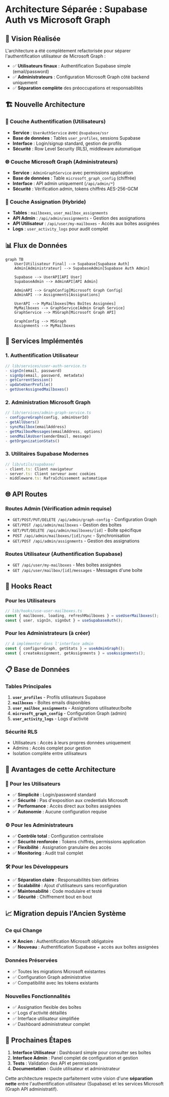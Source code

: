 # Architecture Séparée : Supabase Auth vs Microsoft Graph

## 🎯 **Vision Réalisée**

L'architecture a été complètement refactorisée pour séparer l'authentification utilisateur de Microsoft Graph :

- ✅ **Utilisateurs finaux** : Authentification Supabase simple (email/password)
- ✅ **Administrateurs** : Configuration Microsoft Graph côté backend uniquement
- ✅ **Séparation complète** des préoccupations et responsabilités

## 🏗️ **Nouvelle Architecture**

### **🔐 Couche Authentification (Utilisateurs)**
- **Service** : `UserAuthService` avec `@supabase/ssr`
- **Base de données** : Tables `user_profiles`, sessions Supabase
- **Interface** : Login/signup standard, gestion de profils
- **Sécurité** : Row Level Security (RLS), middleware automatique

### **🌐 Couche Microsoft Graph (Administrateurs)**
- **Service** : `AdminGraphService` avec permissions application
- **Base de données** : Table `microsoft_graph_config` (chiffrée)
- **Interface** : API admin uniquement (`/api/admin/*`)
- **Sécurité** : Vérification admin, tokens chiffrés AES-256-GCM

### **📧 Couche Assignation (Hybride)**
- **Tables** : `mailboxes`, `user_mailbox_assignments`
- **API Admin** : `/api/admin/assignments` - Gestion des assignations
- **API Utilisateur** : `/api/user/my-mailboxes` - Accès aux boîtes assignées
- **Logs** : `user_activity_logs` pour audit complet

## 📊 **Flux de Données**

```mermaid
graph TB
    User[Utilisateur Final] --> Supabase[Supabase Auth]
    Admin[Administrateur] --> SupabaseAdmin[Supabase Auth Admin]

    Supabase --> UserAPI[API User]
    SupabaseAdmin --> AdminAPI[API Admin]

    AdminAPI --> GraphConfig[Microsoft Graph Config]
    AdminAPI --> Assignments[Assignations]

    UserAPI --> MyMailboxes[Mes Boîtes Assignées]
    MyMailboxes --> GraphService[Admin Graph Service]
    GraphService --> MSGraph[Microsoft Graph API]

    GraphConfig --> MSGraph
    Assignments --> MyMailboxes
```

## 🔧 **Services Implémentés**

### **1. Authentification Utilisateur**
```typescript
// lib/services/user-auth-service.ts
- signIn(email, password)
- signUp(email, password, metadata)
- getCurrentSession()
- updateUserProfile()
- getUserAssignedMailboxes()
```

### **2. Administration Microsoft Graph**
```typescript
// lib/services/admin-graph-service.ts
- configureGraph(config, adminUserId)
- getAllUsers()
- syncMailbox(emailAddress)
- getMailboxMessages(emailAddress, options)
- sendMailAsUser(senderEmail, message)
- getOrganizationStats()
```

### **3. Utilitaires Supabase Modernes**
```typescript
// lib/utils/supabase/
- client.ts: Client navigateur
- server.ts: Client serveur avec cookies
- middleware.ts: Rafraîchissement automatique
```

## 🌐 **API Routes**

### **Routes Admin (Vérification admin requise)**
- `GET/POST/PUT/DELETE /api/admin/graph-config` - Configuration Graph
- `GET/POST /api/admin/mailboxes` - Gestion des boîtes
- `GET/PUT/DELETE /api/admin/mailboxes/[id]` - Boîte spécifique
- `POST /api/admin/mailboxes/[id]/sync` - Synchronisation
- `GET/POST /api/admin/assignments` - Gestion des assignations

### **Routes Utilisateur (Authentification Supabase)**
- `GET /api/user/my-mailboxes` - Mes boîtes assignées
- `GET /api/user/mailbox/[id]/messages` - Messages d'une boîte

## 🎣 **Hooks React**

### **Pour les Utilisateurs**
```typescript
// lib/hooks/use-user-mailboxes.ts
const { mailboxes, loading, refreshMailboxes } = useUserMailboxes();
const { user, signIn, signOut } = useSupabaseAuth();
```

### **Pour les Administrateurs** (à créer)
```typescript
// À implémenter dans l'interface admin
const { configureGraph, getStats } = useAdminGraph();
const { createAssignment, getAssignments } = useAssignments();
```

## 📋 **Base de Données**

### **Tables Principales**
1. **`user_profiles`** - Profils utilisateurs Supabase
2. **`mailboxes`** - Boîtes emails disponibles
3. **`user_mailbox_assignments`** - Assignations utilisateur/boîte
4. **`microsoft_graph_config`** - Configuration Graph (admin)
5. **`user_activity_logs`** - Logs d'activité

### **Sécurité RLS**
- Utilisateurs : Accès à leurs propres données uniquement
- Admins : Accès complet pour gestion
- Isolation complète entre utilisateurs

## 🚀 **Avantages de cette Architecture**

### **👥 Pour les Utilisateurs**
- ✅ **Simplicité** : Login/password standard
- ✅ **Sécurité** : Pas d'exposition aux credentials Microsoft
- ✅ **Performance** : Accès direct aux boîtes assignées
- ✅ **Autonomie** : Aucune configuration requise

### **⚙️ Pour les Administrateurs**
- ✅ **Contrôle total** : Configuration centralisée
- ✅ **Sécurité renforcée** : Tokens chiffrés, permissions application
- ✅ **Flexibilité** : Assignation granulaire des accès
- ✅ **Monitoring** : Audit trail complet

### **🛠️ Pour les Développeurs**
- ✅ **Séparation claire** : Responsabilités bien définies
- ✅ **Scalabilité** : Ajout d'utilisateurs sans reconfiguration
- ✅ **Maintenabilité** : Code modulaire et testé
- ✅ **Sécurité** : Chiffrement bout en bout

## 📈 **Migration depuis l'Ancien Système**

### **Ce qui Change**
- ❌ **Ancien** : Authentification Microsoft obligatoire
- ✅ **Nouveau** : Authentification Supabase + accès aux boîtes assignées

### **Données Préservées**
- ✅ Toutes les migrations Microsoft existantes
- ✅ Configuration Graph administrative
- ✅ Compatibilité avec les tokens existants

### **Nouvelles Fonctionnalités**
- ✅ Assignation flexible des boîtes
- ✅ Logs d'activité détaillés
- ✅ Interface utilisateur simplifiée
- ✅ Dashboard administrateur complet

## 🎯 **Prochaines Étapes**

1. **Interface Utilisateur** : Dashboard simple pour consulter ses boîtes
2. **Interface Admin** : Panel complet de configuration et gestion
3. **Tests** : Validation des API et permissions
4. **Documentation** : Guide utilisateur et administrateur

Cette architecture respecte parfaitement votre vision d'une **séparation nette** entre l'authentification utilisateur (Supabase) et les services Microsoft (Graph API administratif).
